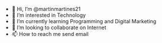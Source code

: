 - 👋 Hi, I’m @martinmartines21
- 👀 I’m interested in Technology
- 🌱 I’m currently learning Programming and Digital Marketing
- 💞️ I’m looking to collaborate on Internet
- 📫 How to reach me send email

<!---
martinmartines21/martinmartines21 is a ✨ special ✨ repository because its `README.md` (this file) appears on your GitHub profile.
You can click the Preview link to take a look at your changes.
--->
